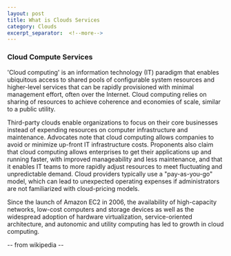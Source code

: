 ```yaml
---
layout: post
title: What is Clouds Services
category: Clouds
excerpt_separator:  <!--more-->
---
```


### Cloud Compute Services

'Cloud computing' is an information technology (IT) paradigm that enables ubiquitous access to shared pools of configurable system resources and higher-level services that can be rapidly provisioned with minimal management effort, often over the Internet. Cloud computing relies on sharing of resources to achieve coherence and economies of scale, similar to a public utility.

Third-party clouds enable organizations to focus on their core businesses instead of expending resources on computer infrastructure and maintenance. Advocates note that cloud computing allows companies to avoid or minimize up-front IT infrastructure costs. Proponents also claim that cloud computing allows enterprises to get their applications up and running faster, with improved manageability and less maintenance, and that it enables IT teams to more rapidly adjust resources to meet fluctuating and unpredictable demand. Cloud providers typically use a "pay-as-you-go" model, which can lead to unexpected operating expenses if administrators are not familiarized with cloud-pricing models.

Since the launch of Amazon EC2 in 2006, the availability of high-capacity networks, low-cost computers and storage devices as well as the widespread adoption of hardware virtualization, service-oriented architecture, and autonomic and utility computing has led to growth in cloud computing.

-- from wikipedia --
